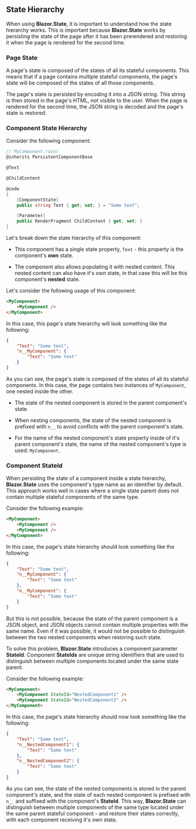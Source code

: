 ## State Hierarchy

When using **Blazor.State**, it is important to understand how the state hierarchy works. This is important because **Blazor.State** works by persisting the state of the page after it has been prerendered and restoring it when the page is rendered for the second time.

### Page State

A page's state is composed of the states of all its stateful components. This means that if a page contains multiple stateful components, the page's state will be composed of the states of all those components.

The page's state is persisted by encoding it into a JSON string. This string is then stored in the page's HTML, not visible to the user. When the page is rendered for the second time, the JSON string is decoded and the page's state is restored.

### Component State Hierarchy

Consider the following component:

```csharp
// MyComponent.razor
@inherits PersistentComponentBase

@Text

@ChildContent

@code
{
    [ComponentState]
    public string Text { get; set; } = "Some text";

    [Parameter]
    public RenderFragment ChildContent { get; set; }
}
```

Let's break down the state hierarchy of this component:

- This component has a single state property, `Text` - this property is the component's **own** state.

- The component also allows populating it with nested content. This nested content can also have it's own state, in that case this will be this component's **nested** state.

Let's consider the following usage of this component:

```html
<MyComponent>
    <MyComponent />
</MyComponent>
```

In this case, this page's state hierarchy will look something like the following:

```json
{
    "Text": "Some text",
    "n__MyComponent": {
        "Text": "Some text"
    }
}
```

As you can see, the page's state is composed of the states of all its stateful components. In this case, the page contains two instances of `MyComponent`, one nested inside the other.

- The state of the nested component is stored in the parent component's state.

- When nesting components, the state of the nested component is prefixed with `n__` to avoid conflicts with the parent component's state.

- For the name of the nested component's state property inside of it's parent component's state, the name of the nested component's type is used: `MyComponent`.

### Component StateId

When persisting the state of a component inside a state hierarchy, **Blazor.State** uses the component's type name as an identifier by default. This approach works well in cases where a single state parent does not contain multiple stateful components of the same type.

Consider the following example:

```html
<MyComponent>
    <MyComponent />
    <MyComponent />
</MyComponent>
```

In this case, the page's state hierarchy should look something like the following:

```json
{
    "Text": "Some text",
    "n__MyComponent": {
        "Text": "Some text"
    },
    "n__MyComponent": {
        "Text": "Some text"
    }
}
```

But this is not possible, because the state of the parent component is a JSON object, and JSON objects cannot contain multiple properties with the same name. Even if it was possible, it would not be possible to distinguish between the two nested components when restoring such state.

To solve this problem, **Blazor.State** introduces a component parameter **StateId**. Component **StateIds** are unique string identifiers that are used to distinguish between multiple components located under the same state parent.

Consider the following example:

```html
<MyComponent>
    <MyComponent StateId="NestedComponent1" />
    <MyComponent StateId="NestedComponent2" />
</MyComponent>
```

In this case, the page's state hierarchy should now look something like the following:

```json
{
    "Text": "Some text",
    "n__NestedComponent1": {
        "Text": "Some text"
    },
    "n__NestedComponent2": {
        "Text": "Some text"
    }
}
```

As you can see, the state of the nested components is stored in the parent component's state, and the state of each nested component is prefixed with `n__` and suffixed with the component's **StateId**. This way, **Blazor.State** can distinguish between multiple components of the same type located under the same parent stateful component - and restore their states correctly, with each component receiving it's own state.